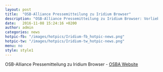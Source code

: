 ```yaml
---
layout: post
title:  "OSB-Alliance Pressemitteilung zu Iridium Browser"
description: "OSB-Alliance Pressemitteilung zu Iridium Browser: Vorlieben, Hobbys, Krankheiten, Geschäfte – Privatsphäre und Sicherheit beim Internet-Surfen ist keine Option, sondern ein Muss"
date:   2016-11-08 15:24:16 +0200
author:	admin
categories: news
hotpic-fb: "/images/hotpics/Iridium-fb_hotpic-news.png"
hotpic-tw: "/images/hotpics/Iridium-tw_hotpic-news.png"
menu: no
style: style1
---
```


OSB-Alliance Pressemitteilung zu Iridium Browser - [OSBA Website](http://osb-alliance.de/news/pressemitteilungen/vorlieben-hobbys-krankheiten-geschaefte "OSBA Pressemitteilung")   
<!--break-->
     
